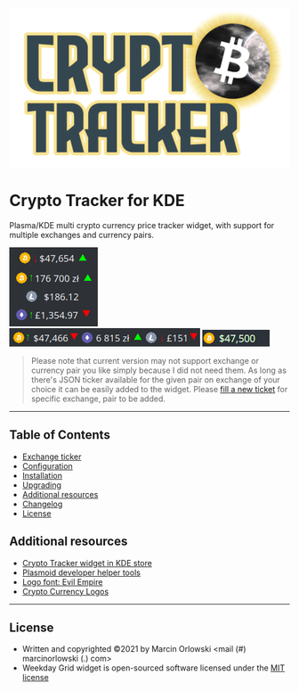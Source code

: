 ![Crypto Tracker Logo](docs/img/logo.png)

Crypto Tracker for KDE
======================
Plasma/KDE multi crypto currency price tracker widget, with support for multiple exchanges and currency pairs.

![Widget vertical](docs/img/widget01.png) ![Widget horizontal](docs/img/widget02.png) ![Widget bg flash](docs/img/widget03.gif)

> Please note that current version may not support exchange or currency pair you like simply because
> I did not need them. As long as there's JSON ticker available for the given pair on exchange of your
> choice it can be easily added to the widget. Please [fill a new ticket](https://github.com/MarcinOrlowski/crypto-tracker-plasmoid/issues)
> for specific exchange, pair to be added.

---

## Table of Contents ##

 * [Exchange ticker](docs/ticker.md)
 * [Configuration](docs/config.md)
 * [Installation](docs/install.md)
 * [Upgrading](docs/install.md#upgrading)
 * [Additional resources](#additional-resources)
 * [Changelog](CHANGES.md)
 * [License](#license)

## Additional resources ##

 * [Crypto Tracker widget in KDE store](https://store.kde.org/p/1481524/)
 * [Plasmoid developer helper tools](https://github.com/marcinorlowski/plasmoid-tools)
 * [Logo font: Evil Empire](https://www.dafont.com/evil-empire.font?text=Crypto+Tracker)
 * [Crypto Currency Logos](https://cryptologos.cc/)

---

## License ##

 * Written and copyrighted &copy;2021 by Marcin Orlowski <mail (#) marcinorlowski (.) com>
 * Weekday Grid widget is open-sourced software licensed under the [MIT license](http://opensource.org/licenses/MIT)

